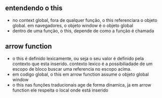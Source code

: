 ## entendendo o this
- no context global, fora de qualquer função, o this referenciara
o objeto global. em navegadores, o objeto window é o 
objeto global
- dentro de uma função, o this, depende de como a função
é chamada

## arrow function
- o this é definido lexicamente, ou seja o seu valor é definido
pela contexto que esta inserido. contexto lexico é a possibiliadade
de um escopo de bloco buscar uma referencia no escopo acima.
- em codigo global, o this em arrow function assume o objeto global window
- o this nas funções traducionais age de forma dinamica, ja em
arrow function ele respeita o local onde está inserido